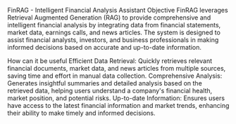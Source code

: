 FinRAG - Intelligent Financial Analysis Assistant
Objective
FinRAG leverages Retrieval Augmented Generation (RAG) to provide comprehensive and intelligent financial analysis by integrating data from financial statements, market data, earnings calls, and news articles. The system is designed to assist financial analysts, investors, and business professionals in making informed decisions based on accurate and up-to-date information.

How can it be useful
Efficient Data Retrieval: Quickly retrieves relevant financial documents, market data, and news articles from multiple sources, saving time and effort in manual data collection.
Comprehensive Analysis: Generates insightful summaries and detailed analysis based on the retrieved data, helping users understand a company's financial health, market position, and potential risks.
Up-to-date Information: Ensures users have access to the latest financial information and market trends, enhancing their ability to make timely and informed decisions.
